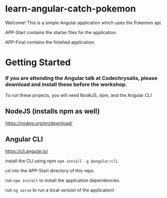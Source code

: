 # learn-angular-catch-pokemon
Welcome! This is a simple Angular application which uses the Pokemon api.

APP-Start contains the starter files for the application.

APP-Final contains the finished application.

# Getting Started

### If you are attending the Angular talk at Codechrysalis, please download and install these before the workshop.

To run these projects, you will need NodeJS, npm, and the Angular CLI

## NodeJS (installs npm as well)
https://nodejs.org/en/download/

## Angular CLI
https://cli.angular.io/


install the CLI using npm
`npm install -g @angular/cli`

cd into the APP-Start directory of this repo.

run `npm install` to install the application dependencies.

run `ng serve` to run a local version of the application!
